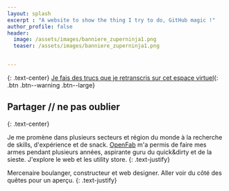 ```yaml
---
layout: splash
excerpt : "A website to show the thing I try to do, GitHub magic !"
author_profile: false
header:
  image: /assets/images/banniere_zuperninja1.png
  teaser: /assets/images/banniere_zuperninja1.png


---
```



{: .text-center}
[Je fais des trucs que je retranscris sur cet espace virtuel](/blog/year-archive/){: .btn .btn--warning .btn--large}

## Partager // ne pas oublier 
{: .text-center}


Je me promène dans plusieurs secteurs et région du monde à la recherche de skills, d'expérience et de snack.
[OpenFab](http://openfab.be) m'a permis de faire mes armes pendant plusieurs années, aspirante guru du quick&dirty et de la sieste. J'explore le web et les utility store.
{: .text-justify}

Mercenaire boulanger, constructeur et web designer. Aller voir du côté des quêtes pour un aperçu.
{: .text-justify}


